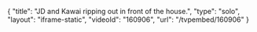 {
    "title": "JD and Kawai ripping out in front of the house.",
    "type": "solo",
    "layout": "iframe-static",
    "videoId": "160906",
    "url": "\/tvpembed\/160906"
}